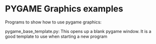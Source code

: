 # PYGAME Graphics examples

Programs to show how to use pygame graphics:

pygame_base_template.py:
This opens up a blank pygame window. It is a good template to use when starting a new program

